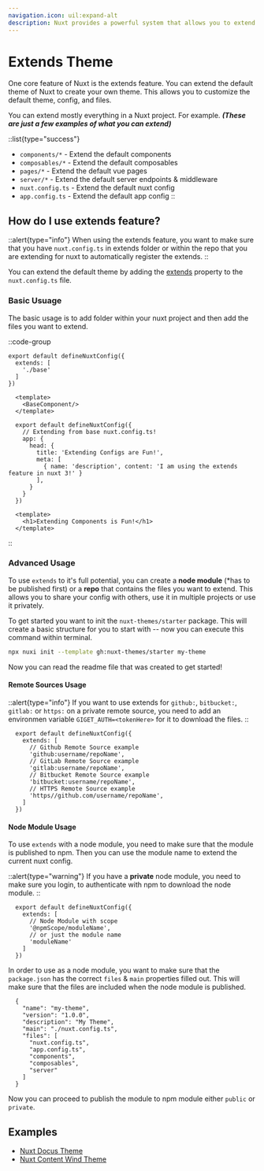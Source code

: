 ```yaml
---
navigation.icon: uil:expand-alt
description: Nuxt provides a powerful system that allows you to extend the default files, configs, and much more.
---
```


# Extends Theme

One core feature of Nuxt is the extends feature. You can extend the default theme of Nuxt to create your own theme. This allows you to customize the default theme, config, and files.

You can extend mostly everything in a Nuxt project. For example. ***(These are just a few examples of what you can extend)***

::list{type="success"}
- `components/*` - Extend the default components
- `composables/*` - Extend the default composables
- `pages/*` - Extend the default vue pages
- `server/*` - Extend the default server endpoints & middleware
- `nuxt.config.ts` - Extend the default nuxt config
- `app.config.ts` - Extend the default app config
::

## How do I use extends feature?

::alert{type="info"}
When using the extends feature, you want to make sure that you have `nuxt.config.ts` in extends folder or within the repo that you are extending for nuxt to automatically register the extends.
::

You can extend the default theme by adding the [extends](/docs/api/configuration/nuxt-config#extends) property to the `nuxt.config.ts` file.

### Basic Usuage

The basic usage is to add folder within your nuxt project and then add the files you want to extend.

::code-group

  ```ts{}[nuxt.config.ts]
  export default defineNuxtConfig({
    extends: [
      './base'
    ]
  })
  ```

  ```vue{}[app.vue]
    <template>
      <BaseComponent/>
    </template>
  ```

  ```ts{}[base/nuxt.config.ts]
    export default defineNuxtConfig({
      // Extending from base nuxt.config.ts!
      app: {
        head: {
          title: 'Extending Configs are Fun!',
          meta: [
            { name: 'description', content: 'I am using the extends feature in nuxt 3!' }
          ],
        }
      }
    })
  ```

  ```vue{}[base/components/BaseComponent.vue]
    <template>
      <h1>Extending Components is Fun!</h1>
    </template>
  ```

::

### Advanced Usage

To use `extends` to it's full potential, you can create a **node module** (*has to be published first) or a **repo** that contains the files you want to extend. This allows you to share your config with others, use it in multiple projects or use it privately.

To get started you want to init the `nuxt-themes/starter` package. This will create a basic structure for you to start with -- now you can execute this command within terminal.

```bash
npx nuxi init --template gh:nuxt-themes/starter my-theme
```

Now you can read the readme file that was created to get started!

#### Remote Sources Usage

::alert{type="info"}
If you want to use extends for `github:`, `bitbucket:`, `gitlab:` or `https:` on a private remote source, you need to add an environmen variable `GIGET_AUTH=<tokenHere>` for it to download the files.
::

```ts{}[nuxt.config.ts]
  export default defineNuxtConfig({
    extends: [
      // Github Remote Source example
      'github:username/repoName',
      // GitLab Remote Source example
      'gitlab:username/repoName',
      // Bitbucket Remote Source example
      'bitbucket:username/repoName',
      // HTTPS Remote Source example
      'https//github.com/username/repoName',
    ]
  })
```

#### Node Module Usage

To use `extends` with a node module, you need to make sure that the module is published to npm. Then you can use the module name to extend the current nuxt config.

::alert{type="warning"}
If you have a **private** node module, you need to make sure you login, to authenticate with npm to download the node module.
::

```ts{}[nuxt.config.ts]
  export default defineNuxtConfig({
    extends: [
      // Node Module with scope
      '@npmScope/moduleName',
      // or just the module name
      'moduleName'
    ]
  })
```

In order to use as a node module, you want to make sure that the `package.json` has the correct `files` & `main` properties filled out. This will make sure that the files are included when the node module is published.

```json{}[package.json]
  {
    "name": "my-theme",
    "version": "1.0.0",
    "description": "My Theme",
    "main": "./nuxt.config.ts",
    "files": [
      "nuxt.config.ts",
      "app.config.ts",
      "components",
      "composables",
      "server"
    ]
  }
```

Now you can proceed to publish the module to npm module either `public` or `private`.

## Examples

- [Nuxt Docus Theme](https://github.com/nuxt-themes/docus#readme)
- [Nuxt Content Wind Theme](https://github.com/Atinux/content-wind#readme)

